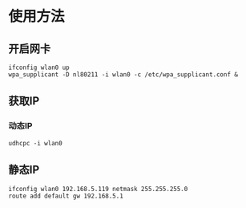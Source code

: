 # 使用方法

## 开启网卡
```
ifconfig wlan0 up
wpa_supplicant -D nl80211 -i wlan0 -c /etc/wpa_supplicant.conf &
```

## 获取IP
### 动态IP
```
udhcpc -i wlan0
```

## 静态IP
```
ifconfig wlan0 192.168.5.119 netmask 255.255.255.0
route add default gw 192.168.5.1
```

